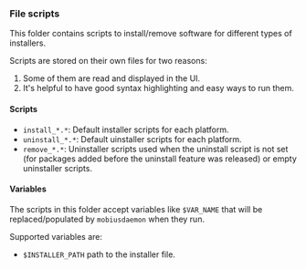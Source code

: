 ### File scripts

This folder contains scripts to install/remove software for different types of installers.

Scripts are stored on their own files for two reasons:

1. Some of them are read and displayed in the UI.
2. It's helpful to have good syntax highlighting and easy ways to run them.

#### Scripts

- `install_*.*`: Default installer scripts for each platform.
- `uninstall_*.*`: Default uinstaller scripts for each platform.
- `remove_*.*`: Uninstaller scripts used when the uninstall script is not set (for packages added before the uninstall feature was released) or empty uninstaller scripts.

#### Variables

The scripts in this folder accept variables like `$VAR_NAME` that will be replaced/populated by `mobiusdaemon` when they run.

Supported variables are:

- `$INSTALLER_PATH` path to the installer file.
